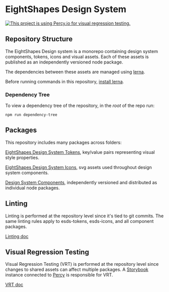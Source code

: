 # EightShapes Design System
[![This project is using Percy.io for visual regression testing.](https://percy.io/static/images/percy-badge.svg)](https://percy.io/EightShapes-LLC/esds-storybook)

## Repository Structure
The EightShapes Design system is a monorepo containing design system components, tokens, icons and visual assets. Each of these assets is published as an independently versioned node package.

The dependencies between these assets are managed using [lerna](https://lerna.js.org).

Before running commands in this repository, [install lerna](./documentation/lerna.md).

### Dependency Tree
To view a dependency tree of the repository, in the _root_ of the repo run:

```
npm run dependency-tree
```

## Packages
This repository includes many packages across folders:

[EightShapes Design System Tokens](./esds-tokens/README.md), key/value pairs representing visual style properties.

[EightShapes Design System Icons](./esds-icons/README.md), svg assets used throughout design system components.

[Design System Components](./components/README.md), independently versioned and distributed as individual node packages.

## Linting
Linting is performed at the repository level since it's tied to git commits. The same linting rules apply to esds-tokens, esds-icons, and all component packages.

[Linting doc](./documentation/linting.md)

## Visual Regression Testing
Visual Regression Testing (VRT) is performed at the repository level since changes to shared assets can affect multiple packages. A [Storybook](https://storybook.js.org) instance connected to [Percy](https://percy.io) is responsible for VRT.

[VRT doc](./test/storybook/README.md)
